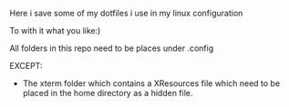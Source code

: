 Here i save some of my dotfiles i use in my linux configuration

To with it what you like:)

All folders in this repo need to be places under .config

EXCEPT:
 - The xterm folder which contains a XResources file which need to be placed in the home directory as a hidden file.
